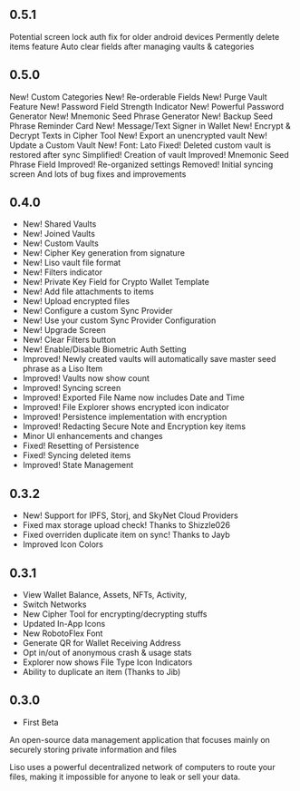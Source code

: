 ## 0.5.1
Potential screen lock auth fix for older android devices
Permently delete items feature
Auto clear fields after managing vaults & categories


## 0.5.0
New! Custom Categories
New! Re-orderable Fields
New! Purge Vault Feature
New! Password Field Strength Indicator
New! Powerful Password Generator
New! Mnemonic Seed Phrase Generator
New! Backup Seed Phrase Reminder Card
New! Message/Text Signer in Wallet
New! Encrypt & Decrypt Texts in Cipher Tool
New! Export an unencrypted vault
New! Update a Custom Vault
New! Font: Lato
Fixed! Deleted custom vault is restored after sync
Simplified! Creation of vault
Improved! Mnemonic Seed Phrase Field
Improved! Re-organized settings
Removed! Initial syncing screen
And lots of bug fixes and improvements

## 0.4.0
- New! Shared Vaults
- New! Joined Vaults
- New! Custom Vaults
- New! Cipher Key generation from signature
- New! Liso vault file format
- New! Filters indicator
- New! Private Key Field for Crypto Wallet Template
- New! Add file attachments to items
- New! Upload encrypted files
- New! Configure a custom Sync Provider
- New! Use your custom Sync Provider Configuration
- New! Upgrade Screen
- New! Clear Filters button
- New! Enable/Disable Biometric Auth Setting
- Improved! Newly created vaults will automatically save master seed phrase as a Liso Item
- Improved! Vaults now show count
- Improved! Syncing screen
- Improved! Exported File Name now includes Date and Time
- Improved! File Explorer shows encrypted icon indicator
- Improved! Persistence implementation with encryption
- Improved! Redacting Secure Note and Encryption key items
- Minor UI enhancements and changes
- Fixed! Resetting of Persistence
- Fixed! Syncing deleted items
- Improved! State Management

## 0.3.2
- New! Support for IPFS, Storj, and SkyNet Cloud Providers
- Fixed max storage upload check! Thanks to Shizzle026
- Fixed overriden duplicate item on sync! Thanks to Jayb
- Improved Icon Colors

## 0.3.1
- View Wallet Balance, Assets, NFTs, Activity, 
- Switch Networks
- New Cipher Tool for encrypting/decrypting stuffs
- Updated In-App Icons
- New RobotoFlex Font
- Generate QR for Wallet Receiving Address
- Opt in/out of anonymous crash & usage stats
- Explorer now shows File Type Icon Indicators
- Ability to duplicate an item (Thanks to Jib)

## 0.3.0
- First Beta

An open-source data management application that focuses mainly on securely storing private information and files

Liso uses a powerful decentralized network of computers to route your files, making it impossible for anyone to leak or sell your data.